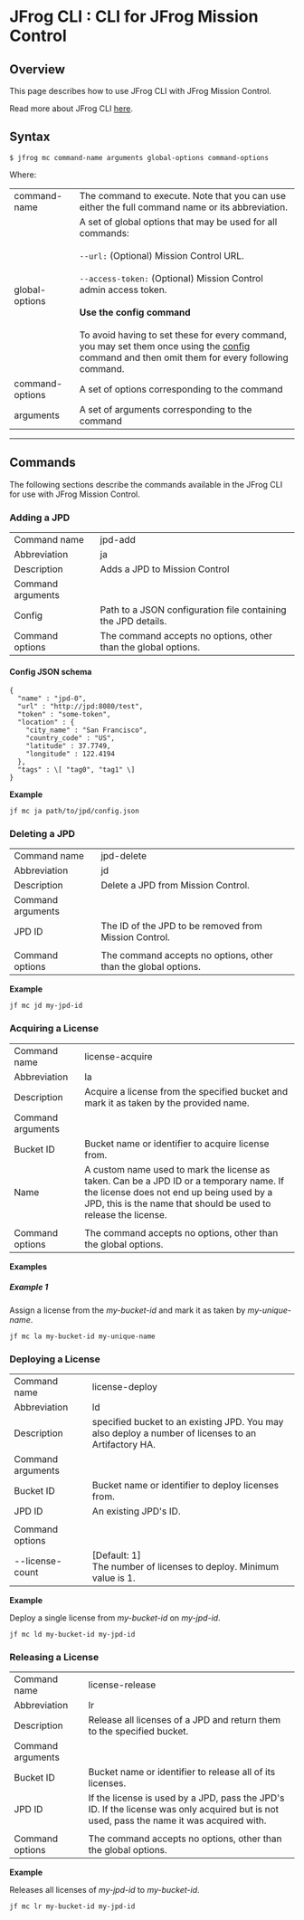 JFrog CLI : CLI for JFrog Mission Control
=========================================

Overview
--------

This page describes how to use JFrog CLI with JFrog Mission Control.

Read more about JFrog CLI [here](https://jfrog.com/help/r/jfrog-cli).

Syntax
------

	$ jfrog mc command-name arguments global-options command-options

Where:

|                 |                                                                                                                                                                                                                                                                                                                                                                                                                        |
|-----------------|------------------------------------------------------------------------------------------------------------------------------------------------------------------------------------------------------------------------------------------------------------------------------------------------------------------------------------------------------------------------------------------------------------------------|
| command-name    | The command to execute. Note that you can use either the full command name or its abbreviation.                                                                                                                                                                                                                                                                                                                        |
| global-options  | A set of global options that may be used for all commands:<br><br>`--url:` (Optional) Mission Control URL.<br><br>`--access-token:` (Optional) Mission Control admin access token.<br><br>**Use the config command**<br><br>To avoid having to set these for every command, you may set them once using the [config](#CLIforJFrogMissionControl-Configuration) command and then omit them for every following command. |
| command-options | A set of options corresponding to the command                                                                                                                                                                                                                                                                                                                                                                          |
| arguments       | A set of arguments corresponding to the command                                                                                                                                                                                                                                                                                                                                                                        |

* * *

Commands
--------

The following sections describe the commands available in the JFrog CLI for use with JFrog Mission Control.

### Adding a JPD

|                   |                                                                |
|-------------------|----------------------------------------------------------------|
| Command name      | jpd-add                                                        |
| Abbreviation      | ja                                                             |
| Description       | Adds a JPD to Mission Control                                  |
| Command arguments |                                                                |
| Config            | Path to a JSON configuration file containing the JPD details.  |
| Command options   | The command accepts no options, other than the global options. |

#### **Config JSON schema**

```
{
  "name" : "jpd-0",
  "url" : "http://jpd:8080/test",
  "token" : "some-token",
  "location" : {
    "city_name" : "San Francisco",
    "country_code" : "US",
    "latitude" : 37.7749,
    "longitude" : 122.4194
  },
  "tags" : \[ "tag0", "tag1" \]
}
```

**Example**

	jf mc ja path/to/jpd/config.json

### Deleting a JPD

|                   |                                                                |
|-------------------|----------------------------------------------------------------|
| Command name      | jpd-delete                                                     |
| Abbreviation      | jd                                                             |
| Description       | Delete a JPD from Mission Control.                             |
| Command arguments |                                                                |
| JPD ID            | The ID of the JPD to be removed from Mission Control.          |
|                   |                                                                |
| Command options   | The command accepts no options, other than the global options. |

**Example**

	jf mc jd my-jpd-id

### Acquiring a License

|                   |                                                                                                                                                                                                        |
|-------------------|--------------------------------------------------------------------------------------------------------------------------------------------------------------------------------------------------------|
| Command name      | license-acquire                                                                                                                                                                                        |
| Abbreviation      | la                                                                                                                                                                                                     |
| Description       | Acquire a license from the specified bucket and mark it as taken by the provided name.                                                                                                                 |
| Command arguments |                                                                                                                                                                                                        |
| Bucket ID         | Bucket name or identifier to acquire license from.                                                                                                                                                     |
| Name              | A custom name used to mark the license as taken. Can be a JPD ID or a temporary name. If the license does not end up being used by a JPD, this is the name that should be used to release the license. |
|                   |                                                                                                                                                                                                        |
| Command options   | The command accepts no options, other than the global options.                                                                                                                                         |

**Examples**

##### Example 1

Assign a license from the _my-bucket-id_ and mark it as taken by _my-unique-name_.

	jf mc la my-bucket-id my-unique-name

### Deploying a License

|                   |                                                                                                     |
|-------------------|-----------------------------------------------------------------------------------------------------|
| Command name      | license-deploy                                                                                      |
| Abbreviation      | ld                                                                                                  |
| Description       | specified bucket to an existing JPD. You may also deploy a number of licenses to an Artifactory HA. |
| Command arguments |                                                                                                     |
| Bucket ID         | Bucket name or identifier to deploy licenses from.                                                  |
| JPD ID            | An existing JPD's ID.                                                                               |
|                   |                                                                                                     |
| Command options   |                                                                                                     |
| --license-count   | \[Default: 1\]<br>The number of licenses to deploy. Minimum value is 1.                             |

**Example**

Deploy a single license from _my-bucket-id_ on _my-jpd-id_.

	jf mc ld my-bucket-id my-jpd-id

### Releasing a License

|                   |                                                                                                                                           |
|-------------------|-------------------------------------------------------------------------------------------------------------------------------------------|
| Command name      | license-release                                                                                                                           |
| Abbreviation      | lr                                                                                                                                        |
| Description       | Release all licenses of a JPD and return them to the specified bucket.                                                                    |
| Command arguments |                                                                                                                                           |
| Bucket ID         | Bucket name or identifier to release all of its licenses.                                                                                 |
| JPD ID            | If the license is used by a JPD, pass the JPD's ID. If the license was only acquired but is not used, pass the name it was acquired with. |
|                   |                                                                                                                                           |
| Command options   | The command accepts no options, other than the global options.                                                                            |

**Example**

Releases all licenses of _my-jpd-id_ to _my-bucket-id_.

	jf mc lr my-bucket-id my-jpd-id
